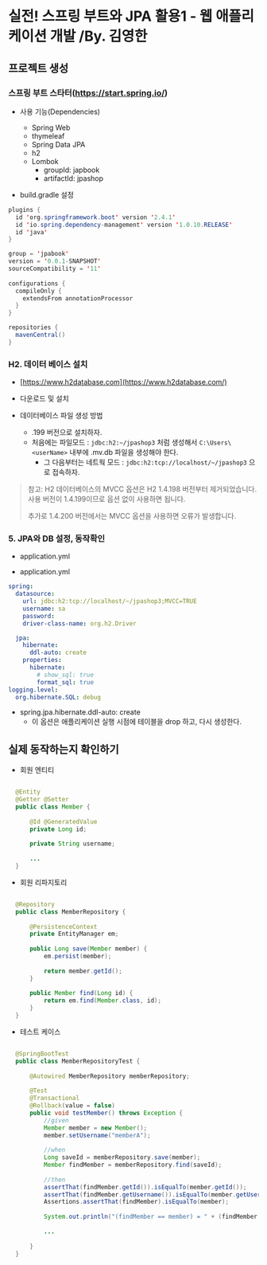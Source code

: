 # 실전! 스프링 부트와 JPA 활용1 - 웹 애플리케이션 개발 /By. 김영한

## 프로젝트 생성

### 스프링 부트 스타터(https://start.spring.io/)

* 사용 기능(Dependencies) 

  * Spring Web
  * thymeleaf
  * Spring Data JPA
  * h2
  * Lombok
    * groupId: japbook
    * artifactId: jpashop



- build.gradle 설정

``` java
plugins {
  id 'org.springframework.boot' version '2.4.1'
  id 'io.spring.dependency-management' version '1.0.10.RELEASE'
  id 'java'
}

group = 'jpabook'
version = '0.0.1-SNAPSHOT'
sourceCompatibility = '11'
        
configurations {
  compileOnly {
    extendsFrom annotationProcessor
  }
}

repositories {
  mavenCentral()
}
```

  
### H2. 데이터 베이스 설치

* [https://www.h2database.com](https://www.h2database.com/)

* 다운로드 및 설치
* 데이터베이스 파일 생성 방법
  * .199 버전으로 설치하자.
  * 처음에는 파일모드 : `jdbc:h2:~/jpashop3` 처럼 생성해서 `C:\Users\<userName>` 내부에 .mv.db 파일을 생성해야 한다.
    * 그 다음부터는 네트웍 모드 :  `jdbc:h2:tcp://localhost/~/jpashop3` 으로 접속하자.

> 참고: H2 데이터베이스의 MVCC 옵션은 H2 1.4.198 버전부터 제거되었습니다. 사용 버전이 1.4.199이므로 옵션 없이 사용하면 됩니다.
>
> 추가로 1.4.200 버전에서는 MVCC 옵션을 사용하면 오류가 발생합니다.

### 5. JPA와 DB 설정, 동작확인

* application.yml

- application.yml

```yml
spring:
  datasource:
    url: jdbc:h2:tcp://localhost/~/jpashop3;MVCC=TRUE
    username: sa
    password:
    driver-class-name: org.h2.Driver

  jpa:
    hibernate:
      ddl-auto: create
    properties:
      hibernate:
        # show_sql: true
        format_sql: true
logging.level:
  org.hibernate.SQL: debug

```

- spring.jpa.hibernate.ddl-auto: create
  - 이 옵션은 애플리케이션 실행 시점에 테이블을 drop 하고, 다시 생성한다.

## 실제 동작하는지 확인하기

- 회원 엔티티

``` java

  @Entity
  @Getter @Setter
  public class Member {
  
      @Id @GeneratedValue
      private Long id;
  
      private String username;
  
      ...
  }

```

- 회원 리파지토리

``` java

  @Repository
  public class MemberRepository {
  
      @PersistenceContext
      private EntityManager em;
  
      public Long save(Member member) {
          em.persist(member);
  
          return member.getId();
      }
  
      public Member find(Long id) {
          return em.find(Member.class, id);
      }
  }

```

- 테스트 케이스

``` java

  @SpringBootTest
  public class MemberRepositoryTest {
  
      @Autowired MemberRepository memberRepository;
  
      @Test
      @Transactional
      @Rollback(value = false)
      public void testMember() throws Exception {
          //given
          Member member = new Member();
          member.setUsername("memberA");
  
          //when
          Long saveId = memberRepository.save(member);
          Member findMember = memberRepository.find(saveId);
  
          //then
          assertThat(findMember.getId()).isEqualTo(member.getId());
          assertThat(findMember.getUsername()).isEqualTo(member.getUsername());
          Assertions.assertThat(findMember).isEqualTo(member);
  
          System.out.println("(findMember == member) = " + (findMember == member));
          
          ...
  
      }
  }

```